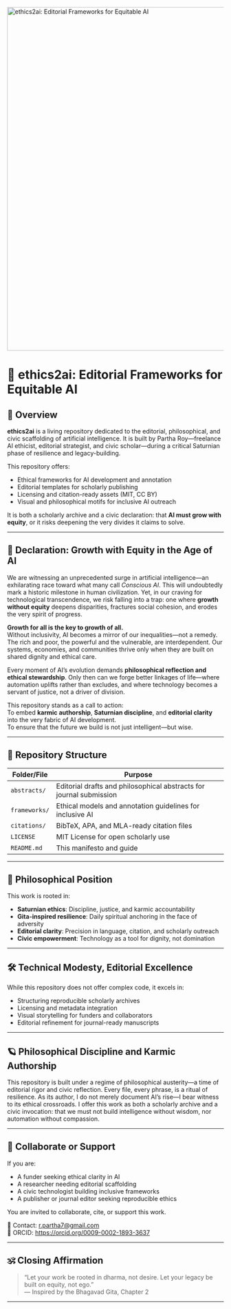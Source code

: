 <img src="assets/ethics2ai-banner.png" alt="ethics2ai: Editorial Frameworks for Equitable AI" width="800"/>


# 🧭 ethics2ai: Editorial Frameworks for Equitable AI

## 📌 Overview

**ethics2ai** is a living repository dedicated to the editorial, philosophical, and civic scaffolding of artificial intelligence. It is built by Partha Roy—freelance AI ethicist, editorial strategist, and civic scholar—during a critical Saturnian phase of resilience and legacy-building.

This repository offers:
- Ethical frameworks for AI development and annotation
- Editorial templates for scholarly publishing
- Licensing and citation-ready assets (MIT, CC BY)
- Visual and philosophical motifs for inclusive AI outreach

It is both a scholarly archive and a civic declaration: that **AI must grow with equity**, or it risks deepening the very divides it claims to solve.

---

## 📣 Declaration: Growth with Equity in the Age of AI

We are witnessing an unprecedented surge in artificial intelligence—an exhilarating race toward what many call *Conscious AI*. This will undoubtedly mark a historic milestone in human civilization. Yet, in our craving for technological transcendence, we risk falling into a trap: one where **growth without equity** deepens disparities, fractures social cohesion, and erodes the very spirit of progress.

**Growth for all is the key to growth of all.**  
Without inclusivity, AI becomes a mirror of our inequalities—not a remedy. The rich and poor, the powerful and the vulnerable, are interdependent. Our systems, economies, and communities thrive only when they are built on shared dignity and ethical care.

Every moment of AI’s evolution demands **philosophical reflection and ethical stewardship**. Only then can we forge better linkages of life—where automation uplifts rather than excludes, and where technology becomes a servant of justice, not a driver of division.

This repository stands as a call to action:  
To embed **karmic authorship**, **Saturnian discipline**, and **editorial clarity** into the very fabric of AI development.  
To ensure that the future we build is not just intelligent—but wise.

---

## 🧱 Repository Structure

| Folder/File         | Purpose                                                                 |
|---------------------|-------------------------------------------------------------------------|
| `abstracts/`        | Editorial drafts and philosophical abstracts for journal submission     |
| `frameworks/`       | Ethical models and annotation guidelines for inclusive AI               | 
| `citations/`        | BibTeX, APA, and MLA-ready citation files                               |
| `LICENSE`           | MIT License for open scholarly use                                      |
| `README.md`         | This manifesto and guide                                                 

---

## 🧭 Philosophical Position

This work is rooted in:
- **Saturnian ethics**: Discipline, justice, and karmic accountability
- **Gita-inspired resilience**: Daily spiritual anchoring in the face of adversity
- **Editorial clarity**: Precision in language, citation, and scholarly outreach
- **Civic empowerment**: Technology as a tool for dignity, not domination

---

## 🛠️ Technical Modesty, Editorial Excellence

While this repository does not offer complex code, it excels in:
- Structuring reproducible scholarly archives
- Licensing and metadata integration
- Visual storytelling for funders and collaborators
- Editorial refinement for journal-ready manuscripts

---
## 🪐 Philosophical Discipline and Karmic Authorship

This repository is built under a regime of philosophical austerity—a time of editorial rigor and civic reflection. Every file, every phrase, is a ritual of resilience. As its author, I do not merely document AI’s rise—I bear witness to its ethical crossroads. I offer this work as both a scholarly archive and a civic invocation: that we must not build intelligence without wisdom, nor automation without compassion.


---

## 🤝 Collaborate or Support

If you are:
- A funder seeking ethical clarity in AI
- A researcher needing editorial scaffolding
- A civic technologist building inclusive frameworks
- A publisher or journal editor seeking reproducible ethics

You are invited to collaborate, cite, or support this work.

📧 Contact: r.partha7@gmail.com  
🔗 ORCID: https://orcid.org/0009-0002-1893-3637  

---

## 🕉️ Closing Affirmation

> “Let your work be rooted in dharma, not desire. Let your legacy be built on equity, not ego.”  
> — Inspired by the Bhagavad Gita, Chapter 2

---

